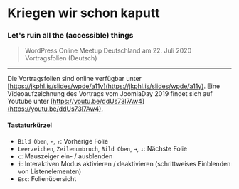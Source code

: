 # Kriegen wir schon kaputt

### Let's ruin all the (accessible) things

> WordPress Online Meetup Deutschland am 22. Juli 2020<br/>
> Vortragsfolien (Deutsch)

___

Die Vortragsfolien sind online verfügbar unter [https://jkphl.is/slides/wpde/a11y](https://jkphl.is/slides/wpde/a11y). Eine Videoaufzeichnung des Vortrags vom JoomlaDay 2019 findet sich auf Youtube unter [https://youtu.be/ddUs73l7Aw4](https://youtu.be/ddUs73l7Aw4). 


#### Tastaturkürzel

* `Bild Oben`, `←`, `↑`: Vorherige Folie
* `Leerzeichen`, `Zeilenumbruch`, `Bild Oben`, `→`, `↓`: Nächste Folie
* `c`: Mauszeiger ein- / ausblenden
* `i`: Interaktiven Modus aktivieren / deaktivieren (schrittweises Einblenden von Listenelementen)
* `Esc`: Folienübersicht
